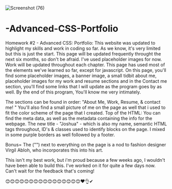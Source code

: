 ![Screenshot (76)](https://user-images.githubusercontent.com/83887301/122145848-02707100-ce24-11eb-8061-d5a56833af0d.png)

# -Advanced-CSS-Portfolio
Homework #2 -  Advanced CSS: Portfolio: 
This website was updated to highlight my skills and work in coding so far. As we know, it's very limited but this is just the start. This page will be updated frequently throught the next six months, so don't be afraid. I've used placeholder images for now. Work will be updated throughout each chapter. This page has used most of the elements we've learned so far, except for javascript. On this page, you'll find some placeholder images, a banner image, a small tidbit about me, placeholder images for my work and resume sections and in the Contact me section, you'll find some links that I will update as the program goes by as well. By the end of this program, You'll know me very intimately.

The sections can be found in order: "About Me, Work, Resume, & contact me! " You'll also find a small picture of me on the page as well that i used to fit the color scheme of the page that I created. Top of the HTML: You can find the meta data, as well as the metadata containing the info for the webpage. The new title - "Joshua" - which is also my name, semantic HTML tags throughout, ID's & classes used to identify blocks on the page. I mixed in some purple borders as well followed by a footer.

Bonus= The ("") next to everything on the page is a nod to fashion designer Virgil Abloh, who incorporates this into his art.

This isn't my best work, but i'm proud because a few weeks ago, I wouldn't have been able to build this. I've worked on it for quite a few days now. Can't wait for the feedback that's coming! 

😊😊😊😊😊😊😊😊😊😊😊😊😊😊😊😊❤👌✔

